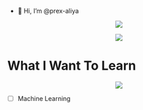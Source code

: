 - 👋 Hi, I’m @prex-aliya
<p align="center">
  <a href="https://skillicons.dev">
    <img src="https://streak-stats.demolab.com?user=prex-aliya&theme=dark&hide_border=true&date_format=j%20M%5B%20Y%5D" />
  </a>
</p>
  
<p align="center">
  <a href="https://skillicons.dev">
     <img src="https://skillicons.dev/icons?i=linux,md,latex,github,make,git,bash,c,rust,go,lua,html,css,neovim,vim&perline=9" />
  </a>
</p>

# What I Want To Learn
<p align="center">
  <a href="https://skillicons.dev">
     <img src="https://skillicons.dev/icons?i=nim,ipfs,bsd&perline=9" />
  </a>
</p>

- [ ] Machine Learning
